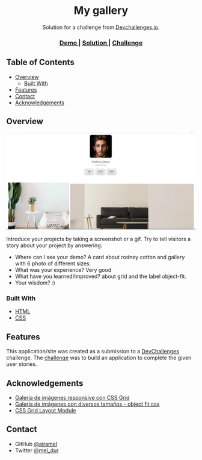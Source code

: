 <!-- Please update value in the {}  -->

<h1 align="center">My gallery</h1>

<div align="center">
   Solution for a challenge from  <a href="http://devchallenges.io" target="_blank">Devchallenges.io</a>.
</div>

<div align="center">
  <h3>
    <a href="https://airamel.github.io/fifth-challenge/">
      Demo
    </a>
    <span> | </span>
    <a href="https://github.com/airamel/fifth-challenge">
      Solution
    </a>
    <span> | </span>
    <a href="https://devchallenges.io/challenges/gcbWLxG6wdennelX7b8I">
      Challenge
    </a>
  </h3>
</div>

<!-- TABLE OF CONTENTS -->

## Table of Contents

- [Overview](#overview)
  - [Built With](#built-with)
- [Features](#features)
- [Contact](#contact)
- [Acknowledgements](#acknowledgements)

<!-- OVERVIEW -->

## Overview

![screenshot](https://github.com/airamel/fifth-challenge/blob/main/ss.png)

Introduce your projects by taking a screenshot or a gif. Try to tell visitors a story about your project by answering:

- Where can I see your demo? A card about rodney cotton and gallery with 6 photo of different sizes.
- What was your experience? Very good
- What have you learned/improved? about grid and the label object-fit.
- Your wisdom? :)

### Built With

<!-- This section should list any major frameworks that you built your project using. Here are a few examples.-->

- [HTML](https://developer.mozilla.org/es/docs/Web/HTML)
- [CSS](https://developer.mozilla.org/es/docs/Web/CSS)
## Features

<!-- List the features of your application or follow the template. Don't share the figma file here :) -->

This application/site was created as a submission to a [DevChallenges](https://devchallenges.io/challenges) challenge. The [challenge](https://devchallenges.io/challenges/gcbWLxG6wdennelX7b8I) was to build an application to complete the given user stories.


## Acknowledgements

<!-- This section should list any articles or add-ons/plugins that helps you to complete the project. This is optional but it will help you in the future. For exmpale -->

- [Galería de imágenes responsive con CSS Grid](https://www.youtube.com/watch?v=rVA3qechYzg)
- [Galería de imágenes con diversos tamaños - object fit css](https://www.youtube.com/watch?v=qdRPKfJWngk)
- [CSS Grid Layout Module](https://www.w3schools.com/css/css_grid.asp)

## Contact

- GitHub [@airamel](https://{github.com/airamel})
- Twitter [@mel_dur](https://{twitter.com/mel_dur})
